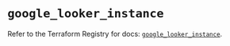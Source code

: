 # `google_looker_instance`

Refer to the Terraform Registry for docs: [`google_looker_instance`](https://registry.terraform.io/providers/hashicorp/google-beta/6.38.0/docs/resources/google_looker_instance).
